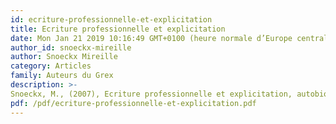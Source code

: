```yaml
---
id: ecriture-professionnelle-et-explicitation
title: Ecriture professionnelle et explicitation
date: Mon Jan 21 2019 10:16:49 GMT+0100 (heure normale d’Europe centrale)
author_id: snoeckx-mireille
author: Snoeckx Mireille
category: Articles
family: Auteurs du Grex
description: >-
Snoeckx, M., (2007), Ecriture professionnelle et explicitation, autobiographie professionnelle en formation, Expliciter n° 70, p. 16 -23. 
pdf: /pdf/ecriture-professionnelle-et-explicitation.pdf
---
```

